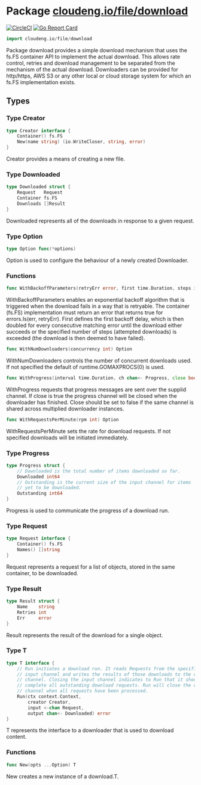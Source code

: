 # Package [cloudeng.io/file/download](https://pkg.go.dev/cloudeng.io/file/download?tab=doc)
[![CircleCI](https://circleci.com/gh/cloudengio/go.gotools.svg?style=svg)](https://circleci.com/gh/cloudengio/go.gotools) [![Go Report Card](https://goreportcard.com/badge/cloudeng.io/file/download)](https://goreportcard.com/report/cloudeng.io/file/download)

```go
import cloudeng.io/file/download
```

Package download provides a simple download mechanism that uses the fs.FS
container API to implement the actual download. This allows rate control,
retries and download management to be separated from the mechanism of the
actual download. Downloaders can be provided for http/https, AWS S3 or
any other local or cloud storage system for which an fs.FS implementation
exists.

## Types
### Type Creator
```go
type Creator interface {
	Container() fs.FS
	New(name string) (io.WriteCloser, string, error)
}
```
Creator provides a means of creating a new file.


### Type Downloaded
```go
type Downloaded struct {
	Request   Request
	Container fs.FS
	Downloads []Result
}
```
Downloaded represents all of the downloads in response to a given request.


### Type Option
```go
type Option func(*options)
```
Option is used to configure the behaviour of a newly created Downloader.

### Functions

```go
func WithBackoffParameters(retryErr error, first time.Duration, steps int) Option
```
WithBackoffParameters enables an exponential backoff algorithm that
is triggered when the download fails in a way that is retryable. The
container (fs.FS) implementation must return an error that returns true for
errors.Is(err, retryErr). First defines the first backoff delay, which is
then doubled for every consecutive matching error until the download either
succeeds or the specified number of steps (attempted downloads) is exceeded
(the download is then deemed to have failed).


```go
func WithNumDownloaders(concurrency int) Option
```
WithNumDownloaders controls the number of concurrent downloads used.
If not specified the default of runtime.GOMAXPROCS(0) is used.


```go
func WithProgress(interval time.Duration, ch chan<- Progress, close bool) Option
```
WithProgress requests that progress messages are sent over the supplid
channel. If close is true the progress channel will be closed when the
downloader has finished. Close should be set to false if the same channel is
shared across multiplied downloader instances.


```go
func WithRequestsPerMinute(rpm int) Option
```
WithRequestsPerMinute sets the rate for download requests. If not specified
downloads will be initiated immediately.




### Type Progress
```go
type Progress struct {
	// Downloaded is the total number of items downloaded so far.
	Downloaded int64
	// Outstanding is the current size of the input channel for items
	// yet to be downloaded.
	Outstanding int64
}
```
Progress is used to communicate the progress of a download run.


### Type Request
```go
type Request interface {
	Container() fs.FS
	Names() []string
}
```
Request represents a request for a list of objects, stored in the same
container, to be downloaded.


### Type Result
```go
type Result struct {
	Name    string
	Retries int
	Err     error
}
```
Result represents the result of the download for a single object.


### Type T
```go
type T interface {
	// Run initiates a download run. It reads Requests from the specified
	// input channel and writes the results of those downloads to the output
	// channel. Closing the input channel indicates to Run that it should
	// complete all outstanding download requests. Run will close the output
	// channel when all requests have been processed.
	Run(ctx context.Context,
		creator Creator,
		input <-chan Request,
		output chan<- Downloaded) error
}
```
T represents the interface to a downloader that is used to download content.

### Functions

```go
func New(opts ...Option) T
```
New creates a new instance of a download.T.







